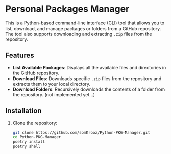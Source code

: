 # Personal Packages Manager

This is a Python-based command-line interface (CLI) tool that allows you to list, download, and manage packages or folders from a GitHub repository. The tool also supports downloading and extracting `.zip` files from the repository.

## Features

- **List Available Packages**: Displays all the available files and directories in the GitHub repository.
- **Download Files**: Downloads specific `.zip` files from the repository and extracts them to your local directory.
- **Download Folders**: Recursively downloads the contents of a folder from the repository. (not implemented yet...)


## Installation

1. Clone the repository:

   ```bash
   git clone https://github.com/somKrooz/Python-PKG-Manager.git
   cd Python-PKG-Manager
   poetry install
   poetry shell



